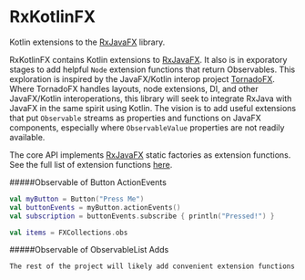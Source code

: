 # RxKotlinFX
Kotlin extensions to the [RxJavaFX](https://github.com/ReactiveX/RxJavaFX) library.

RxKotlinFX contains Kotlin extensions to [RxJavaFX](https://github.com/ReactiveX/RxJavaFX). It also is in exporatory stages to add helpful `Node` extension functions that return Observables. This exploration is inspired by the JavaFX/Kotlin interop project [TornadoFX](https://github.com/edvin/tornadofx). Where TornadoFX handles layouts, node extensions, DI, and other JavaFX/Kotlin interoperations, this library will seek to integrate RxJava with JavaFX in the same spirit using Kotlin. The vision is to add useful extensions that put `Observable` streams as properties and functions on JavaFX components, especially where `ObservableValue` properties are not readily available. 

The core API implements [RxJavaFX](https://github.com/ReactiveX/RxJavaFX) static factories as extension functions. See the full list of extension functions [here](https://github.com/thomasnield/RxKotlinFX/blob/master/src/main/kotlin/rx/javafx/kt/Observables.kt). 

#####Observable of Button ActionEvents
```kotlin
val myButton = Button("Press Me")
val buttonEvents = myButton.actionEvents()
val subscription = buttonEvents.subscribe { println("Pressed!") } 

val items = FXCollections.obs
```
#####Observable of ObservableList Adds
```kotlin
The rest of the project will likely add convenient extension functions to emit events as `Observable` values. After I finish some developments in [RxJavaFX](https://github.com/ReactiveX/RxJavaFX), I will be extending to this library next. 
